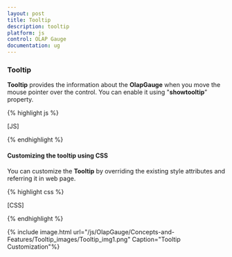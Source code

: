 ```yaml
---
layout: post
title: Tooltip
description: tooltip
platform: js
control: OLAP Gauge
documentation: ug
---
```


### Tooltip

**Tooltip** provides the information about the **OlapGauge** when you move the mouse pointer over the control. You can enable it using "**showtooltip**”  property.

{% highlight js %}

[JS]
<script type="text/javascript">
$(function () {
$("#OlapGauge1").ejOlapGauge({
  url: "../wcf/OlapGaugeService.svc", **enableTooltip**: true, backgroundColor: "transparent",
  scales: [{
          showRanges: true,
          scaleRadius: 150, showScaleBar: true, scaleBarSize: 1, scaleBorderWidth: 0.5,h
                               showLabels: true,
                                pointers: [{
                                    showBackNeedle: true,
                                    pointerType: "Needle",
                                    backNeedleLength: 20,
                                    pointerLength: 120,
                                    pointerWidth: 9,
                                    capBorderColor: "#f5b43f",
                                    capBackgroundColor: "#f5b43f"
                                },
                        {
                            pointerType: "Marker",
                            backgroundColor: "#29A4D9",
                            pointerLength: 25,
                            pointerWidth: 15
                        }],
                                ticks: [{ tickStyle: "Major", tickHeight: 16, 
                                          tickWidth: 1, tickColor: "red" },
                                        { tickStyle: "Minor", tickHeight: 6,
                                          tickWidth: 1, tickColor: "blue" }],
                                labels: [{
                                    labelColor: "#8c8c8c"
                                }],
                                ranges: [{
                                    distanceFromScale: -10
                                 },{
                                     distanceFromScale: -10,
                                     backgroundColor: "red"
                                }],
                                customLabel: [{
                                    location: { x: 280, y: 290 },                                   
                                }, {
                                    location: { x: 180, y: 350 },
                                }, {
                                    location: { x: 180, y: 150 },
                                }]
                            }]
                        });
                    });
                </script>



{% endhighlight %}

#### Customizing the tooltip using CSS

You can customize the **Tooltip** by overriding the existing style attributes and referring it in web page.

{% highlight css %}

[CSS]
<style>
.e-olapgauge-tooltip {
  background-color: aqua !important;
  border: 2px solid red !important;
  color: black !important;
  border-radius: 18px!important;
  margin-top: 20px;
  text-align: left;
  font: 12px Segoe UI;
  line-height: 20px;
}
</style>


{% endhighlight %}



{% include image.html url="/js/OlapGauge/Concepts-and-Features/Tooltip_images/Tooltip_img1.png" Caption="Tooltip Customization"%}

